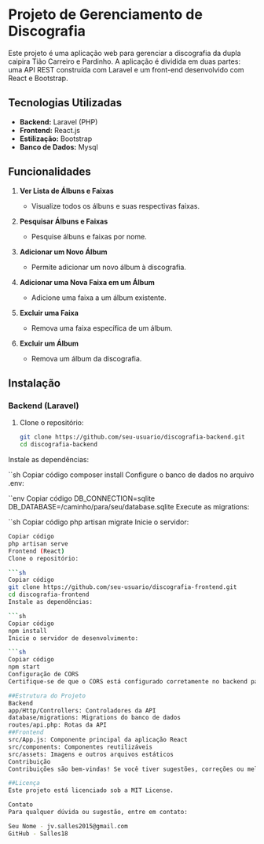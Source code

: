 # Projeto de Gerenciamento de Discografia

Este projeto é uma aplicação web para gerenciar a discografia da dupla caipira Tião Carreiro e Pardinho. A aplicação é dividida em duas partes: uma API REST construída com Laravel e um front-end desenvolvido com React e Bootstrap.

## Tecnologias Utilizadas

- **Backend:** Laravel (PHP)
- **Frontend:** React.js
- **Estilização:** Bootstrap
- **Banco de Dados:** Mysql 

## Funcionalidades

1. **Ver Lista de Álbuns e Faixas**
   - Visualize todos os álbuns e suas respectivas faixas.

2. **Pesquisar Álbuns e Faixas**
   - Pesquise álbuns e faixas por nome.

3. **Adicionar um Novo Álbum**
   - Permite adicionar um novo álbum à discografia.

4. **Adicionar uma Nova Faixa em um Álbum**
   - Adicione uma faixa a um álbum existente.

5. **Excluir uma Faixa**
   - Remova uma faixa específica de um álbum.

6. **Excluir um Álbum**
   - Remova um álbum da discografia.

## Instalação

### Backend (Laravel)

1. Clone o repositório:

   ```sh
   git clone https://github.com/seu-usuario/discografia-backend.git
   cd discografia-backend
Instale as dependências:

``sh
Copiar código
composer install
Configure o banco de dados no arquivo .env:

``env
Copiar código
DB_CONNECTION=sqlite
DB_DATABASE=/caminho/para/seu/database.sqlite
Execute as migrations:

``sh
Copiar código
php artisan migrate
Inicie o servidor:

```sh
Copiar código
php artisan serve
Frontend (React)
Clone o repositório:

```sh
Copiar código
git clone https://github.com/seu-usuario/discografia-frontend.git
cd discografia-frontend
Instale as dependências:

```sh
Copiar código
npm install
Inicie o servidor de desenvolvimento:

```sh
Copiar código
npm start
Configuração de CORS
Certifique-se de que o CORS está configurado corretamente no backend para permitir solicitações do frontend. O Laravel já inclui um middleware para CORS. Verifique o arquivo config/cors.php para ajustar as configurações conforme necessário.

##Estrutura do Projeto
Backend
app/Http/Controllers: Controladores da API
database/migrations: Migrations do banco de dados
routes/api.php: Rotas da API
##Frontend
src/App.js: Componente principal da aplicação React
src/components: Componentes reutilizáveis
src/assets: Imagens e outros arquivos estáticos
Contribuição
Contribuições são bem-vindas! Se você tiver sugestões, correções ou melhorias, sinta-se à vontade para abrir um issue ou enviar um pull request.

##Licença
Este projeto está licenciado sob a MIT License.

Contato
Para qualquer dúvida ou sugestão, entre em contato:

Seu Nome - jv.salles2015@gmail.com
GitHub - Salles18
